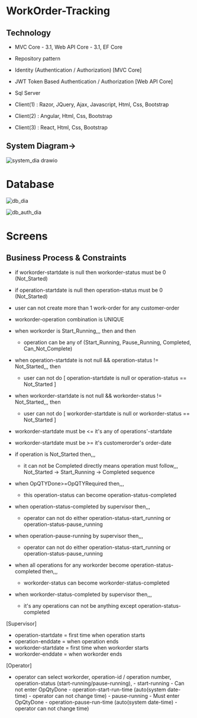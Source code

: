 # WorkOrder-Tracking

Technology
----------
- MVC Core - 3.1, Web API Core - 3.1, EF Core

- Repository pattern

- Identity (Authentication / Authorization) [MVC Core]

- JWT Token Based Authentication / Authorization [Web API Core]

- Sql Server

- Client(1) : Razor, JQuery, Ajax, Javascript, Html, Css, Bootstrap

- Client(2) : Angular, Html, Css, Bootstrap

- Client(3) : React, Html, Css, Bootstrap


## System Diagram->
![system_dia drawio](https://user-images.githubusercontent.com/26190114/166812919-f6e47ac9-df2c-43b4-9e4a-8368d8459e36.png)


# Database
![db_dia](https://user-images.githubusercontent.com/26190114/166802303-b1a54a9b-656e-46d7-91a6-9df148a7947d.PNG)

![db_auth_dia](https://user-images.githubusercontent.com/26190114/166802666-e5b50a14-5ca7-4bfe-a55a-b1bc5909b890.PNG)

# Screens



## Business Process & Constraints
* if workorder-startdate is null then workorder-status must be 0 (Not_Started)
* if operation-startdate is null then operation-status must be 0 (Not_Started)

* user can not create more than 1 work-order for any customer-order

* workorder-operation combination is UNIQUE

* when workorder is Start_Running,,, then and then 
	- operation can be any of (Start_Running, Pause_Running, Completed, Can_Not_Complete) 

* when operation-startdate is not null && operation-status != Not_Started,,, then
	- user can not do [ operation-startdate is null or operation-status == Not_Started ]

* when workorder-startdate is not null && workorder-status != Not_Started,,, then 
	- user can not do [ workorder-startdate is null or workorder-status == Not_Started ]

* workorder-startdate must be <= it's any of operations'-startdate

* workorder-startdate must be >= it's customerorder's order-date

* if operation is Not_Started then,,,
	- it can not be Completed directly means operation must follow,,, Not_Started -> Start_Running -> Completed sequence

* when OpQTYDone>=OpQTYRequired then,,,
	- this operation-status can become operation-status-completed
* when operation-status-completed by supervisor then,,,
	- operator can not do either operation-status-start_running or operation-status-pause_running
* when operation-pause-running by supervisor then,,,
	- operator can not do either operation-status-start_running or operation-status-pause_running
* when all operations for any workorder become operation-status-completed then,,,
	- workorder-status can become workorder-status-completed
* when workorder-status-completed by supervisor then,,,
	- it's any operations can not be anything except operation-status-completed

[Supervisor]
- operation-startdate = first time when operation starts
- operation-enddate = when operation ends
- workorder-startdate = first time when workorder starts
- workorder-enddate = when workorder ends


[Operator]							
- operator can select 
	workorder, 
	operation-id / operation number,
	operation-status (start-running/pause-running),
		- start-running 
			- Can not enter OpQtyDone
			- operation-start-run-time (auto(system date-time) - operator can not change time)
		- pause-running 
			- Must enter OpQtyDone
			- operation-pause-run-time (auto(system date-time) - operator can not change time)
	
